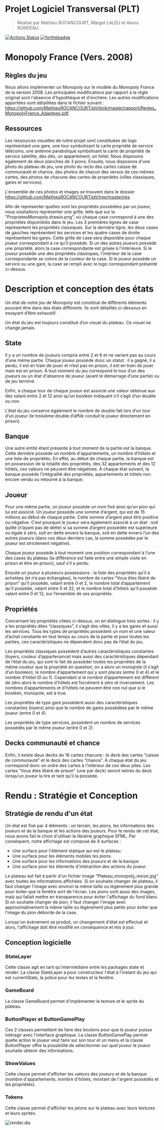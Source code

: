 # Projet Logiciel Transversal (PLT)
> Réalisé par Mathieu ROCANCOURT, Margot LALEU et Alexis RONDEAU.


[![Actions Status](https://github.com/cbares/plt/workflows/PLT%20build/badge.svg)](https://github.com/cbares/plt/actions)
[![forthebadge](https://forthebadge.com/images/badges/made-with-c-plus-plus.svg)](https://forthebadge.com)

# Monopoly France (Vers. 2008)
## Règles du jeu
Nous allons implémenter un Monopoly sur le modèle du Monopoly France de la version 2008. Les principales modifications par rapport à la règle original sont l'absence d'hypothèque et d'enchère. Les autres modifications apportées sont détaillées dans le fichier suivant : https://github.com/MathieuROCANCOURT/plt/blob/master/rapport/Regles_MonopolyFrance_Adaptees.pdf.

## Ressources
Les ressources visuelles de notre projet sont constituées de logo représentant une gare, une tour symbolisant la carte propriété de service télécoms, une antenne parabolique symbolisant la carte de propriété de service satellite, des dés, un appartement, un hôtel. Nous disposons également de deux planches de 3 pions. 
Ensuite, nous disposons d'une photo du plateau de jeu, une photo du recto des cartes caisse de communauté et chance, des photos de chacun des versos de ces mêmes cartes, des photos de chacune des cartes de propriétés (villes classiques, gares et services).

L'ensemble de ces photos et images se trouvent dans le dossier https://github.com/MathieuROCANCOURT/plt/tree/master/res.

Afin de représenter quelles sont les propriétés possédées par un joueur, nous souhaitons représenter une grille, telle que sur la "ProprietesMonopoly.drawio.png", où chaque case correspond à une des propriétés disponibles dans le jeu. Les 3 premières lignes de case représentent les propriétés classiques. Sur la dernière ligne, les deux cases de gauches représentent les services et les quatre cases de droite représentent les gares.
Cette grille de case sera disponible pour chaque joueur correspondant à ce qu'il possède. Si un des autres joueurs possède une propriété, alors la case correspondante est grisée à l’intérieure. Si le joueur possède une des propriétés classiques, l'intérieur de la case correspondante se colore de la couleur de la case. Si le joueur possède un service ou une gare, la case se rempli avec le logo correspondant présenté ci-dessus.

# Description et conception des états

Un état de notre jeu de Monopoly est constitué de différents éléments pouvant être dans des états différents. Ils sont détaillés ci-dessous en essayant d’être exhaustif.

Un état du jeu est toujours constitué d’un visuel du plateau. Ce visuel ne change jamais.

## State

Il y a un nombre de joueurs compris entre 2 et 6 et ne variant pas au cours d’une même partie.
Chaque joueur possède donc un statut : il a gagné, il a perdu, il est en train de jouer et n’est pas en prison, il est en train de jouer mais est en prison.
À tout moment du jeu correspond le tour d’un des joueurs ou un état d'absence de joueur (avant le démarrage d’une partie) ou de jeu terminé.

Enfin, à chaque tour de chaque joueur est associé une valeur obtenue aux dés valant entre 2 et 12 ainsi qu’un booléen indiquant s’il s’agit d’un double ou non.

L’état du jeu conserve également le nombre de double fait lors d’un tour d’un joueur (le troisième double d’affilé conduit le joueur directement en prison).

## Banque

Une autre entité étant présente à tout moment de la partie est la banque. Cette dernière possède un nombre d'appartements, un nombre d'hôtels et une liste de propriétés. En effet, au début de chaque partie, la banque est en possession de la totalité des propriétés, des 32 appartements et des 12 hôtels, ces valeurs ne peuvent être négatives. À chaque état suivant, la banque possède l’intégralité des propriétés, appartements et hôtels non encore vendu ou retourné à la banque.

## Joueur 

Pour une même partie, un joueur possède un nom fixé ainsi qu’un pion qui lui est associé. Un joueur possède une somme d’argent, qui est de 15 millions au début de chaque partie. Cette somme d’argent peut être positive ou négative. C’est pourquoi le joueur sera également associé à un état : soit quitte (n’ayant pas de dette) si sa somme d’argent possédée est supérieure ou égale à zéro, soit en dette envers la banque, soit en dette envers l’un des autres joueurs (dans ces deux derniers cas, la somme possédée par le joueur est strictement négative).

Chaque joueur possède à tout moment une position correspondant à l’une des cases du plateau (la différence est faite entre une simple visite en prison et être en prison), sauf s’il a perdu.

Ensuite un joueur à plusieurs possessions : la liste des propriétés qu’il a achetées (et n’a pas échangées), le nombre de cartes “Vous êtes libéré de prison” qu’il possède, valant entre 0 et 2, le nombre total d’appartement qu’il possède, valant entre 0 et 32, et le nombre total d’hôtels qu’il possède valant entre 0 et 12, sur l’ensemble de ses propriétés.

## Propriétés 

Concernant les propriétés citées ci-dessus, on en distingue trois sortes : il y a les propriétés dites “classiques”, il s’agit des villes, il y a les gares et aussi les services.
Tous les types de propriétés possèdent un nom et une valeur d’achat constante en tout temps au cours de la partie et pour toutes les parties, ces caractéristiques ne dépendent donc pas de l’état du jeu.

Les propriétés classiques possèdent d’autres caractéristiques constantes (loyers, couleur d’appartenance) mais aussi des caractéristiques dépendant de l’état du jeu, qui sont le fait de posséder toutes les propriétés de la même couleur que la propriété en question, on a alors un monopole (il s’agit d’un booléen), le nombre d’appartement qui y sont placés (entre 0 et 4) et le nombre d'hôtel (0 ou 1). Cependant si le nombre d’appartement est différent de zéro alors le nombre d'hôtels est forcément à zéro et inversement. Les nombres d’appartements et d'hôtels ne peuvent être non nul que si le booléen, monopole, est à true.

Les propriétés de type gare possèdent aussi des caractéristiques constantes (loyers) ainsi que le nombre de gares possédées par le même joueur (entre 0 et 4).

Les propriétés de type services, possèdent un nombre de services possédés par le même joueur (entre 0 et 2).

## Decks communauté et chance

Enfin, il existe deux decks de 16 cartes chacune : le deck des cartes “caisse de communauté” et le deck des cartes “chance”. À chaque état du jeu correspond donc un ordre des cartes à l’intérieur de ces deux piles. Les cartes “Vous êtes libéré de prison” (une par deck) seront retirés du deck lorsqu’un joueur la tire et tant qu’il la possède.

# Rendu : Stratégie et Conception
## Stratégie de rendu d'un état

Un état est fixé par 4 éléments : un terrain, les pions, les informations des joueurs et de la banque et les actions des joueurs.
Pour le rendu de cet état, nous avons fait le choix d'utiliser la librairie graphique SFML. Par conséquent, notre affichage est composé de 4 surfaces :

* Une surface pour l'élément statique qui est le plateau.
* Une surface pour les éléments mobiles les pions.
* Une surface pour les informations des joueurs et de la banque.
* Une surface pour les éléments d'intéraction des actions du joueur.

Le plateau est fait à partir d'un fichier image "Plateau_monopoly_resize.jpg" avec toutes les informations affichées. Si on souhaite changer de plateau, il faut changer l'image avec environ la même taille ou légèrement plus grande pour éviter que la fenêtre sort de l'écran.
Les pions sont aussi des images, mais qui fallait mettre en transparence pour éviter l'affichage du fond blanc. Si on souhaite changer de pion, il faut changer l'image avec approximativement la même taille ou légèrement plus petite pour éviter que l'image du pion déborde de la case.

Lorsqu'un évènement se produit, un changement d'état est effectué et alors, l'affichage doit être modifié en conséquence et mis à jour.

## Conception logicielle
### StateLayer

Cette classe agit en tant qu'intermédiaire entre les packages state et render.
La classe StateLayer a pour constructeur l'état à l'instant du jeu qui est currentState, la police pour les textes et la fenêtre.

### GameBoard

La classe GameBoard permet d'implémenter la texture et le sprite du plateau.

### ButtonPlayer et ButtonGamePlay

Ces 2 classes permettent de faire des boutons pour que le joueur puisse intéragir avec l'interface graphique.
La classe ButtonGamePlay permet quelle action le joueur veut faire sur son tour et un menu et la classe ButtonPlayer offre la possibilité de sélectionner sur quel joueur le joueur souhaite obtenir des informations.

### ShowValues

Cette classe permet d'afficher les valeurs des joueurs et de la banque (nombre d'appartements, nombre d'hôtels, montant de l'argent possédés et les propriétés).

### Tokens

Cette classe permet d'afficher les jetons sur le plateau avec leurs textures et leurs sprites.

![render.dia](/home/mathieu/CLionProjects/plt/res/render.png "render.dia")